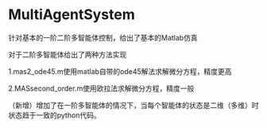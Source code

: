 # MultiAgentSystem
针对基本的一阶二阶多智能体控制，给出了基本的Matlab仿真

对于二阶多智能体给出了两种方法实现 

1.mas2_ode45.m使用matlab自带的ode45解法求解微分方程，精度更高

2.MASsecond_order.m使用欧拉法求解微分方程，精度一般

（新增）增加了在一阶多智能体的情况下，当每个智能体的状态是二维（多维）时状态趋于一致的python代码。
